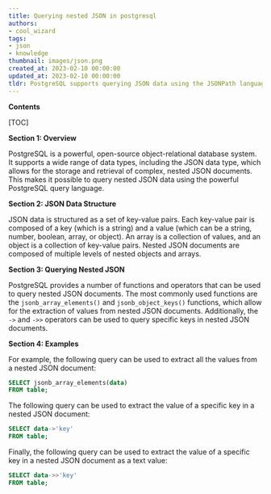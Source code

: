 ```yaml
---
title: Querying nested JSON in postgresql
authors:
- cool_wizard
tags:
- json
- knowledge
thumbnail: images/json.png
created_at: 2023-02-10 00:00:00
updated_at: 2023-02-10 00:00:00
tldr: PostgreSQL supports querying JSON data using the JSONPath language, which allows for nested JSON queries.
---
```


**Contents**

[TOC]

**Section 1: Overview**

PostgreSQL is a powerful, open-source object-relational database system. It supports a wide range of data types, including the JSON data type, which allows for the storage and retrieval of complex, nested JSON documents. This makes it possible to query nested JSON data using the powerful PostgreSQL query language.

**Section 2: JSON Data Structure**

JSON data is structured as a set of key-value pairs. Each key-value pair is composed of a key (which is a string) and a value (which can be a string, number, boolean, array, or object). An array is a collection of values, and an object is a collection of key-value pairs. Nested JSON documents are composed of multiple levels of nested objects and arrays.

**Section 3: Querying Nested JSON**

PostgreSQL provides a number of functions and operators that can be used to query nested JSON documents. The most commonly used functions are the `jsonb_array_elements()` and `jsonb_object_keys()` functions, which allow for the extraction of values from nested JSON documents. Additionally, the `->` and `->>` operators can be used to query specific keys in nested JSON documents.

**Section 4: Examples**

For example, the following query can be used to extract all the values from a nested JSON document:

```sql
SELECT jsonb_array_elements(data)
FROM table;
```

The following query can be used to extract the value of a specific key in a nested JSON document:

```sql
SELECT data->'key'
FROM table;
```

Finally, the following query can be used to extract the value of a specific key in a nested JSON document as a text value:

```sql
SELECT data->>'key'
FROM table;
```
